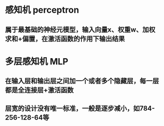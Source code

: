 # 感知机 perceptron
## 属于最基础的神经元模型，输入向量x、权重w、加权求和+偏置，在激活函数的作用下输出结果
# 多层感知机 MLP
## 在输入层和输出层之间加一个或者多个隐藏层，每一层都是全连接层+激活函数
## 层宽的设计没有唯一标准，一般是逐步减小，如784-256-128-64等
